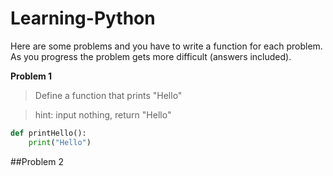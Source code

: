 # Learning-Python

Here are some problems and you have to write a function for each problem. As you progress the problem gets more difficult (answers included).

**Problem 1**

>Define a function that prints "Hello"

>hint:
>input nothing, return "Hello"

```python
def printHello():
    print("Hello")
```

##Problem 2
